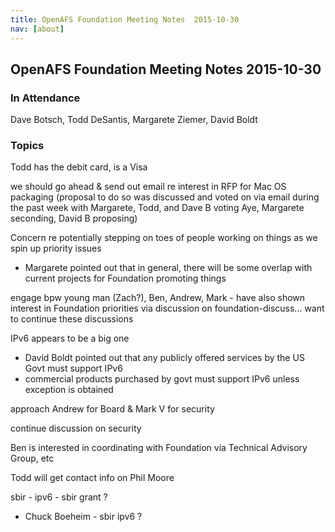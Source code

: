 ```yaml
---
title: OpenAFS Foundation Meeting Notes  2015-10-30
nav: [about]
---
```


## OpenAFS Foundation Meeting Notes  2015-10-30 ##

### In Attendance ###

 Dave Botsch,
 Todd DeSantis,
 Margarete Ziemer,
 David Boldt
 
### Topics ###

Todd has the debit card, is a Visa

we should go ahead & send out email re interest in RFP for Mac OS packaging (proposal to do so was discussed and voted on via email during the past week with Margarete, Todd, and Dave B voting Aye, Margarete seconding, David B proposing)

Concern re potentially stepping on toes of people working on things as we spin up priority issues
* Margarete pointed out that in general, there will be some overlap with current projects for Foundation promoting things

engage bpw young man (Zach?), Ben, Andrew, Mark - have also shown interest in Foundation priorities via discussion on foundation-discuss... want to continue these discussions

IPv6 appears to be a big one
* David Boldt pointed out that any publicly offered services by the US Govt must support IPv6
* commercial products purchased by govt must support IPv6 unless exception is obtained

approach Andrew for Board & Mark V for security

continue discussion on security

Ben is interested in coordinating with Foundation via Technical Advisory Group, etc

Todd will get contact info on Phil Moore

sbir - ipv6 - sbir grant ?
* Chuck Boeheim - sbir ipv6 ?
